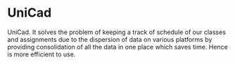 # UniCad

UniCad. It solves the problem of keeping a track of schedule of our classes and assignments due to the dispersion of data on various platforms by providing consolidation of all the data in one place which saves time. Hence is more efficient to use.
